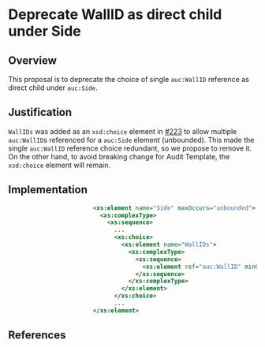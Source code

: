 # Deprecate WallID as direct child under Side

## Overview

This proposal is to deprecate the choice of single `auc:WallID` reference as direct child under `auc:Side`.

## Justification

`WallIDs` was added as an `xsd:choice` element in [#223](https://github.com/BuildingSync/schema/pull/223) to allow multiple `auc:WallID`s referenced for a `auc:Side` element (unbounded). This made the single `auc:WallID` reference choice redundant, so we propose to remove it.
On the other hand, to avoid breaking change for Audit Template, the `xsd:choice` element will remain.

## Implementation

```xml
                        <xs:element name="Side" maxOccurs="unbounded">
                          <xs:complexType>
                            <xs:sequence>
                              ...
                              <xs:choice>
                                <xs:element name="WallIDs">
                                  <xs:complexType>
                                    <xs:sequence>
                                      <xs:element ref="auc:WallID" minOccurs="0" maxOccurs="unbounded"/>
                                    </xs:sequence>
                                  </xs:complexType>
                                </xs:element>
                              </xs:choice>
                              ...
                        </xs:element>
```

## References
